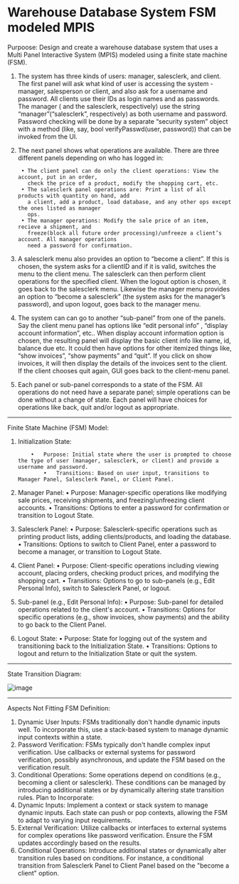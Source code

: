 # Warehouse Database System FSM modeled MPIS

Purpoose: Design and create a warehouse database system that uses a Multi Panel Interactive System (MPIS) modeled using a finite state machine (FSM).

1. The system has three kinds of users: manager, salesclerk, and client. The first panel will ask
what kind of user is accessing the system - manager, salesperson or client, and also ask for a
username and password. All clients use their IDs as login names and as passwords. The manager
( and the salesclerk, respectively) use the string “manager”(“salesclerk”, respectively)
as both username and password. Password checking will be done by a separate “security
system” object with a method (like, say, bool verifyPasswd(user, password)) that can
be invoked from the UI.


2. The next panel shows what operations are available. There are three different panels depending
on who has logged in:

        • The client panel can do only the client operations: View the account, put in an order,
          check the price of a product, modify the shopping cart, etc.
        • The salesclerk panel operations are: Print a list of all products with quantity on hand, add
          a client, add a product, load database, and any other ops except the ones listed as manager
          ops.
        • The manager operations: Modify the sale price of an item, recieve a shipment, and
          freeze(block all future order processing)/unfreeze a client’s account. All manager operations
          need a password for confirmation.

3. A salesclerk menu also provides an option to “become a client”. If this is chosen, the system
asks for a clientID and if it is valid, switches the menu to the client menu. The salesclerk can
then perform client operations for the specified client. When the logout option is chosen, it
goes back to the salesclerk menu. Likewise the manager menu provides an option to “become
a salesclerk” (the system asks for the manager’s password), and upon logout, goes back to
the manager menu.

4. The system can can go to another “sub-panel” from one of the panels. Say the client menu
panel has options like “edit personal info” , “display account information”, etc.. When display
account information option is chosen, the resulting panel will display the basic client info like
name, id, balance due etc. It could then have options for other itemized things like, “show
invoices”, “show payments” and “quit”. If you click on show invoices, it will then display the
details of the invoices sent to the client. If the client chooses quit again, GUI goes back to
the client-menu panel.

5. Each panel or sub-panel corresponds to a state of the FSM. All operations do not need have
a separate panel; simple operations can be done without a change of state. Each panel will
have choices for operations like back, quit and/or logout as appropriate.

----------------------------------------------------------------------------------------
Finite State Machine (FSM) Model:
1.	Initialization State:

  	        •	Purpose: Initial state where the user is prompted to choose the type of user (manager, salesclerk, or client) and provide a username and password.
                •	Transitions: Based on user input, transitions to Manager Panel, Salesclerk Panel, or Client Panel.

3.	Manager Panel:
        •	Purpose: Manager-specific operations like modifying sale prices, receiving shipments, and freezing/unfreezing client accounts.
        •	Transitions: Options to enter a password for confirmation or transition to Logout State.
4.	Salesclerk Panel:
        •	Purpose: Salesclerk-specific operations such as printing product lists, adding clients/products, and loading the database.
        •	Transitions: Options to switch to Client Panel, enter a password to become a manager, or transition to Logout State.
5.	Client Panel:
        •	Purpose: Client-specific operations including viewing account, placing orders, checking product prices, and modifying the shopping cart.
        •	Transitions: Options to go to sub-panels (e.g., Edit Personal Info), switch to Salesclerk Panel, or logout.
6.	Sub-panel (e.g., Edit Personal Info):
        •	Purpose: Sub-panel for detailed operations related to the client's account.
        •	Transitions: Options for specific operations (e.g., show invoices, show payments) and the ability to go back to the Client Panel.
7.	Logout State:
        •	Purpose: State for logging out of the system and transitioning back to the Initialization State.
        •	Transitions: Options to logout and return to the Initialization State or quit the system.

----------------------------------------------------------------------------------------
State Transition Diagram:

![image](https://github.com/DWright91/Warehouse-Database-System-FSM-GUI-Java/assets/94549091/e9e23289-1a57-4fff-bb27-50a69eac3068)

 ----------------------------------------------------------------------------------------
Aspects Not Fitting FSM Definition:
1.	Dynamic User Inputs: FSMs traditionally don't handle dynamic inputs well. To incorporate this, use a stack-based system to manage dynamic input contexts within a state.
2.	Password Verification: FSMs typically don't handle complex input verification. Use callbacks or external systems for password verification, possibly asynchronous, and update the FSM based on the verification result.
3.	Conditional Operations: Some operations depend on conditions (e.g., becoming a client or salesclerk). These conditions can be managed by introducing additional states or by dynamically altering state transition rules.
Plan to Incorporate:
1.	Dynamic Inputs: Implement a context or stack system to manage dynamic inputs. Each state can push or pop contexts, allowing the FSM to adapt to varying input requirements.
2.	External Verification: Utilize callbacks or interfaces to external systems for complex operations like password verification. Ensure the FSM updates accordingly based on the results.
3.	Conditional Operations: Introduce additional states or dynamically alter transition rules based on conditions. For instance, a conditional transition from Salesclerk Panel to Client Panel based on the "become a client" option.




